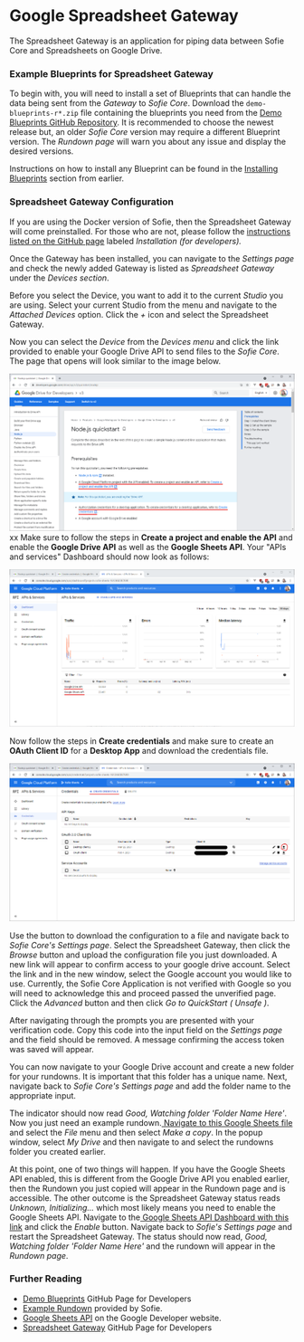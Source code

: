 # Google Spreadsheet Gateway

The Spreadsheet Gateway is an application for piping data between Sofie Core and Spreadsheets on Google Drive.

### Example Blueprints for Spreadsheet Gateway

To begin with, you will need to install a set of Blueprints that can handle the data being sent from the _Gateway_ to _Sofie Core_. Download the `demo-blueprints-r*.zip` file containing the blueprints you need from the [Demo Blueprints GitHub Repository](https://github.com/SuperFlyTV/sofie-demo-blueprints/releases). It is recommended to choose the newest release but, an older _Sofie Core_ version may require a different Blueprint version. The _Rundown page_ will warn you about any issue and display the desired versions.

Instructions on how to install any Blueprint can be found in the [Installing Blueprints](../../installing-blueprints.md) section from earlier.

### Spreadsheet Gateway Configuration

If you are using the Docker version of Sofie, then the Spreadsheet Gateway will come preinstalled. For those who are not, please follow the [instructions listed on the GitHub page](https://github.com/SuperFlyTV/spreadsheet-gateway) labeled _Installation \(for developers\)._

Once the Gateway has been installed, you can navigate to the _Settings page_ and check the newly added Gateway is listed as _Spreadsheet Gateway_ under the _Devices section_.

Before you select the Device, you want to add it to the current _Studio_ you are using. Select your current Studio from the menu and navigate to the _Attached Devices_ option. Click the _+_ icon and select the Spreadsheet Gateway.

Now you can select the _Device_ from the _Devices menu_ and click the link provided to enable your Google Drive API to send files to the _Sofie Core_. The page that opens will look similar to the image below.

![Nodejs Quickstart page](/img/docs/installation/installing-a-gateway/rundown-or-newsroom-system-connection/nodejs-quickstart.png)
xx
Make sure to follow the steps in **Create a project and enable the API** and enable the **Google Drive API** as well as the **Google Sheets API**. Your "APIs and services" Dashboard should now look as follows:

![APIs and Services Dashboard](/img/docs/installation/installing-a-gateway/rundown-or-newsroom-system-connection/apis-and-services-dashboard.png)

Now follow the steps in **Create credentials** and make sure to create an **OAuth Client ID** for a **Desktop App** and download the credentials file.

![Create Credentials page](/img/docs/installation/installing-a-gateway/rundown-or-newsroom-system-connection/create-credentials.png)

Use the button to download the configuration to a file and navigate back to _Sofie Core's Settings page_. Select the Spreadsheet Gateway, then click the _Browse_ button and upload the configuration file you just downloaded. A new link will appear to confirm access to your google drive account. Select the link and in the new window, select the Google account you would like to use. Currently, the Sofie Core Application is not verified with Google so you will need to acknowledge this and proceed passed the unverified page. Click the _Advanced_ button and then click _Go to QuickStart \( Unsafe \)_.

After navigating through the prompts you are presented with your verification code. Copy this code into the input field on the _Settings page_ and the field should be removed. A message confirming the access token was saved will appear.

You can now navigate to your Google Drive account and create a new folder for your rundowns. It is important that this folder has a unique name. Next, navigate back to _Sofie Core's Settings page_ and add the folder name to the appropriate input.

The indicator should now read _Good, Watching folder 'Folder Name Here'_. Now you just need an example rundown.[ Navigate to this Google Sheets file](https://docs.google.com/spreadsheets/d/1iyegRv5MxYYtlVu8uEEMkBYXsLL-71PAMrNW0ZfWRUw/edit?usp=sharing) and select the _File_ menu and then select _Make a copy_. In the popup window, select _My Drive_ and then navigate to and select the rundowns folder you created earlier.

At this point, one of two things will happen. If you have the Google Sheets API enabled, this is different from the Google Drive API you enabled earlier, then the Rundown you just copied will appear in the Rundown page and is accessible. The other outcome is the Spreadsheet Gateway status reads _Unknown, Initializing..._ which most likely means you need to enable the Google Sheets API. Navigate to the[ Google Sheets API Dashboard with this link](https://console.developers.google.com/apis/library/sheets.googleapis.com?) and click the _Enable_ button. Navigate back to _Sofie's Settings page_ and restart the Spreadsheet Gateway. The status should now read, _Good, Watching folder 'Folder Name Here'_ and the rundown will appear in the _Rundown page_.

### Further Reading

- [Demo Blueprints](https://github.com/SuperFlyTV/sofie-demo-blueprints/) GitHub Page for Developers
- [Example Rundown](https://docs.google.com/spreadsheets/d/1iyegRv5MxYYtlVu8uEEMkBYXsLL-71PAMrNW0ZfWRUw/edit?usp=sharing) provided by Sofie.
- [Google Sheets API](https://console.developers.google.com/apis/library/sheets.googleapis.com?) on the Google Developer website.
- [Spreadsheet Gateway](https://github.com/SuperFlyTV/spreadsheet-gateway) GitHub Page for Developers
